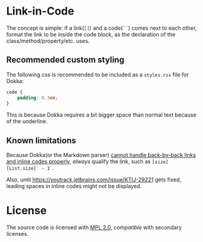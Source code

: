 # Link-in-Code

The concept is simple:
if a link(`[]`) and a code(` `` `) comes next to each other,
format the link to be inside the code block, as the declaration of the class/method/property/etc. uses.

## Recommended custom styling

The following css is recommended to be included as a `styles.css` file for Dokka:
```css
code {
	padding: 0.3em;
}
```
This is because Dokka requires a bit bigger space than normal text because of the underline.

## Known limitations

Because Dokka(or the Markdown parser) [cannot handle back-by-back links and inline codes properly](https://youtrack.jetbrains.com/issue/KTIJ-35552),
*always* qualify the link, such as `` [size][List.size]` - 1` ``.

Also, until https://youtrack.jetbrains.com/issue/KTIJ-29221 gets fixed,
leading spaces in inline codes might not be displayed.

# License

The source code is licensed with [MPL 2.0](LICENSE), *compatible* with secondary licenses.
